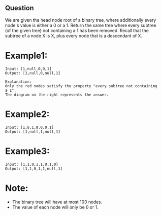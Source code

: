 ## Question
We are given the head node root of a binary tree, where additionally every node's value is either a 0 or a 1.
Return the same tree where every subtree (of the given tree) not containing a 1 has been removed.
Recall that the subtree of a node X is X, plus every node that is a descendant of X.

# Example1:
```
Input: [1,null,0,0,1]
Output: [1,null,0,null,1]
 
Explanation: 
Only the red nodes satisfy the property "every subtree not containing a 1".
The diagram on the right represents the answer.
```

# Example2:
```
Input: [1,0,1,0,0,0,1]
Output: [1,null,1,null,1]
```
# Example3:
```
Input: [1,1,0,1,1,0,1,0]
Output: [1,1,0,1,1,null,1]
```

# Note:
- The binary tree will have at most 100 nodes.
- The value of each node will only be 0 or 1.